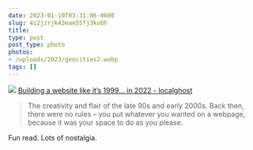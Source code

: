 ```yaml
---
date: 2023-01-10T03:31:06-0600
slug: 4i2jzrjk43eae55fj3kvbh
title: 
type: post
post_type: photo
photos:
- /uploads/2023/geocities2.webp
tags: []
---
```

![](/uploads/2023/geocities2.webp)
[Building a website like it’s 1999… in 2022 - localghost](https://localghost.dev/blog/building-a-website-like-it-s-1999-in-2022/)



> 
> The creativity and flair of the late 90s and early 2000s. Back then, there were no rules – you put whatever you wanted on a webpage, because it was your space to do as you please.
> 
> 
> 


Fun read. Lots of nostalgia.



